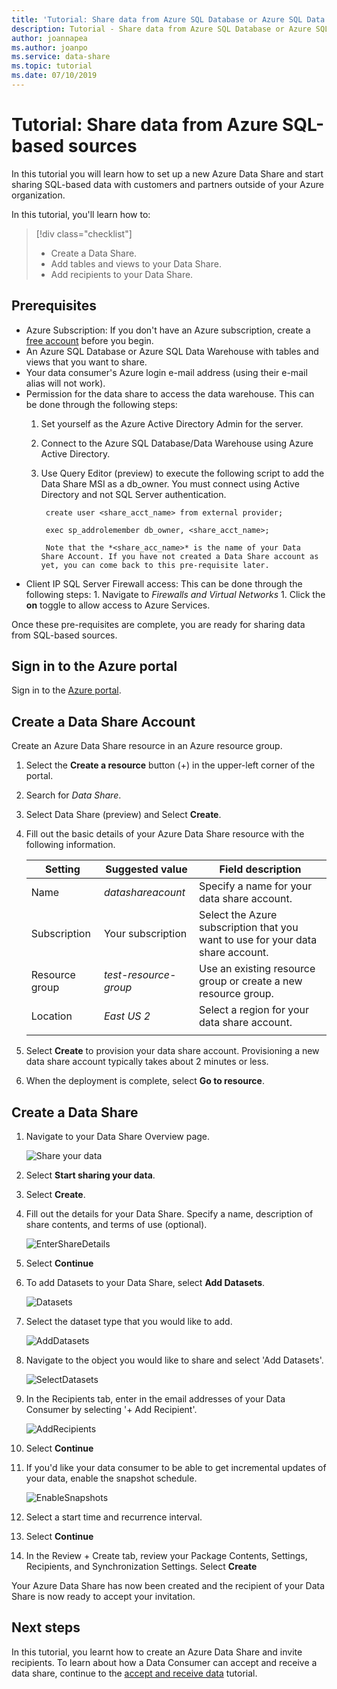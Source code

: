 ```yaml
---
title: 'Tutorial: Share data from Azure SQL Database or Azure SQL Data Warehouse'
description: Tutorial - Share data from Azure SQL Database or Azure SQL Data Warehouse
author: joannapea
ms.author: joanpo
ms.service: data-share
ms.topic: tutorial
ms.date: 07/10/2019
---
```

# Tutorial: Share data from Azure SQL-based sources

In this tutorial you will learn how to set up a new Azure Data Share and start sharing SQL-based data with customers and partners outside of your Azure organization.

In this tutorial, you'll learn how to:

> [!div class="checklist"]
> * Create a Data Share.
> * Add tables and views to your Data Share.
> * Add recipients to your Data Share. 

## Prerequisites

* Azure Subscription: If you don't have an Azure subscription, create a [free account](https://azure.microsoft.com/free/) before you begin.
* An Azure SQL Database or Azure SQL Data Warehouse with tables and views that you want to share.
* Your data consumer's Azure login e-mail address (using their e-mail alias will not work).
* Permission for the data share to access the data warehouse. This can be done through the following steps: 
    1. Set yourself as the Azure Active Directory Admin for the server.
    1. Connect to the Azure SQL Database/Data Warehouse using Azure Active Directory.
    1. Use Query Editor (preview) to execute the following script to add the Data Share MSI as a db_owner. You must connect using Active Directory and not SQL Server authentication. 
    
            create user <share_acct_name> from external provider;
        
            exec sp_addrolemember db_owner, <share_acct_name>;
    
            Note that the *<share_acc_name>* is the name of your Data Share Account. If you have not created a Data Share account as yet, you can come back to this pre-requisite later.         

* Client IP SQL Server Firewall access: This can be done through the following steps: 
        1. Navigate to *Firewalls and Virtual Networks*
        1. Click the **on** toggle to allow access to Azure Services. 

Once these pre-requisites are complete, you are ready for sharing data from SQL-based sources. 

## Sign in to the Azure portal

Sign in to the [Azure portal](https://portal.azure.com/).

## Create a Data Share Account

Create an Azure Data Share resource in an Azure resource group.

1. Select the **Create a resource** button (+) in the upper-left corner of the  portal.

1. Search for *Data Share*.

1. Select Data Share (preview) and Select **Create**.

1. Fill out the basic details of your Azure Data Share resource with the following information. 

     **Setting** | **Suggested value** | **Field description**
    |---|---|---|
    | Name | *datashareacount* | Specify a name for your data share account. |
    | Subscription | Your subscription | Select the Azure subscription that you want to use for your data share account.|
    | Resource group | *test-resource-group* | Use an existing resource group or create a new resource group. |
    | Location | *East US 2* | Select a region for your data share account.
    | | |

1. Select **Create** to provision your data share account. Provisioning a new data share account typically takes about 2 minutes or less. 

1. When the deployment is complete, select **Go to resource**.

## Create a Data Share

1. Navigate to your Data Share Overview page.

    ![Share your data](./media/share-receive-data.png "Share your data") 

1. Select **Start sharing your data**.

1. Select **Create**.   

1. Fill out the details for your Data Share. Specify a name, description of share contents, and terms of use (optional). 

    ![EnterShareDetails](./media/enter-share-details.png "Enter Share details") 

1. Select **Continue**

1. To add Datasets to your Data Share, select **Add Datasets**. 

    ![Datasets](./media/datasets.png "Datasets")

1. Select the dataset type that you would like to add. 

    ![AddDatasets](./media/add-datasets.png "Add Datasets")    

1. Navigate to the object you would like to share and select 'Add Datasets'. 

    ![SelectDatasets](./media/select-datasets.png "Select Datasets")    

1. In the Recipients tab, enter in the email addresses of your Data Consumer by selecting '+ Add Recipient'. 

    ![AddRecipients](./media/add-recipient.png "Add recipients") 

1. Select **Continue**

1. If you'd like your data consumer to be able to get incremental updates of your data, enable the snapshot schedule. 

    ![EnableSnapshots](./media/enable-snapshots.png "Enable snapshots") 

1. Select a start time and recurrence interval. 

1. Select **Continue**

1. In the Review + Create tab, review your Package Contents, Settings, Recipients, and Synchronization Settings. Select **Create**

Your Azure Data Share has now been created and the recipient of your Data Share is now ready to accept your invitation. 

## Next steps

In this tutorial, you learnt how to create an Azure Data Share and invite recipients. To learn about how a Data Consumer can accept and receive a data share, continue to the [accept and receive data](subscribe-to-data-share.md) tutorial. 
